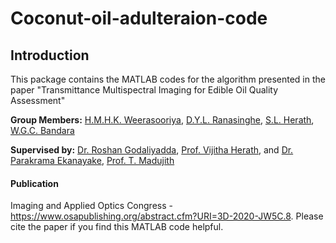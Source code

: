 # Coconut-oil-adulteraion-code

## Introduction ##
This package contains the MATLAB codes for the algorithm presented in the paper
"Transmittance Multispectral Imaging for Edible Oil Quality Assessment"

**Group Members:** [H.M.H.K. Weerasooriya](https://scholar.google.com/citations?hl=en&user=Oo8KgJsAAAAJ), [D.Y.L. Ranasinghe](https://scholar.google.com/citations?user=sG77m5UAAAAJ&hl=en), [S.L. Herath](https://scholar.google.com/citations?user=bQVsoX0AAAAJ&hl=en), [W.G.C. Bandara](https://scholar.google.com/citations?user=WwLxOJYAAAAJ&hl=en)

**Supervised by:** [Dr. Roshan Godaliyadda](https://scholar.google.com/citations?user=6_XOJbsAAAAJ&hl=en), [Prof. Vijitha Herath](https://scholar.google.com/citations?user=f5h5ByUAAAAJ&hl=en), and [Dr. Parakrama Ekanayake](https://scholar.google.com/citations?user=uJvb7zwAAAAJ&hl=en), [Prof. T. Madujith](https://scholar.google.com/citations?user=hF0TYQsAAAAJ&hl=en)

#### Publication ####
Imaging and Applied Optics Congress - https://www.osapublishing.org/abstract.cfm?URI=3D-2020-JW5C.8.
Please cite the paper if you find this MATLAB code helpful.
